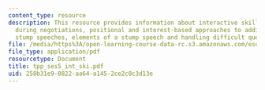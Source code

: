 ```yaml
---
content_type: resource
description: This resource provides information about interactive skills, communication
  during negotiations, positional and interest-based approaches to additional issues,
  stump speeches, elements of a stump speech and handling difficult questions.
file: /media/https%3A/open-learning-course-data-rc.s3.amazonaws.com/esd-933-technology-policy-negotiations-and-dispute-resolution-spring-2005/258b31e90822aa64a1452ce2c0c3d13e_tpp_ses5_int_ski.pdf
file_type: application/pdf
resourcetype: Document
title: tpp_ses5_int_ski.pdf
uid: 258b31e9-0822-aa64-a145-2ce2c0c3d13e
---
```

